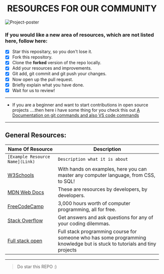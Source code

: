 <h1  align="center">RESOURCES FOR OUR COMMUNITY</h1>

![Project-poster](/docs/Assets/Images/readme/poster-main.gif)

### If you would like a new area of resources, which are not listed here, follow here:

- [x] Star this repositary, so you don't lose it.
- [x] Fork this repository.
- [x] Clone the **forked** version of the repo locally.
- [x] Add your resources and improvements.
- [x] Git add, git commit and git push your changes.
- [x] Now open up the pull request.
- [x] Briefly explain what you have done.
- [x] Wait for us to review!

---

- If you are a beginner and want to start contributions in open source projects ....then here i have some thing for you check this out 
<a href="https://github.com/Ayan-thecodeking/Here-Contributions-Begins">A Documentation on git commands and also VS code commands </a>

---

## General Resources:

| Name Of Resource | Description |
| ---------------- | ----------- |
| `[Example Resource Name](Link)` | `Description what it is about` |
| [W3Schools](https://www.w3schools.com/) | With hands on examples, here you can master any computer language, from CSS, to SQL! |
| [MDN Web Docs](https://developer.mozilla.org/en-US/) | These are resources by developers, by developers. |
| [FreeCodeCamp](https://www.freecodecamp.org/news/) | 3,000 hours worth of computer programming, all for free. |
| [Stack Overflow](https://stackoverflow.com/) | Get answers and ask questions for any of your coding dilemmas. |
| [Full stack open](https://fullstackopen.com/en/) | Full stack programming course for someone who has some programming knowledge but is stuck to tutorials and tiny projects |

---

> Do star this REPO :)